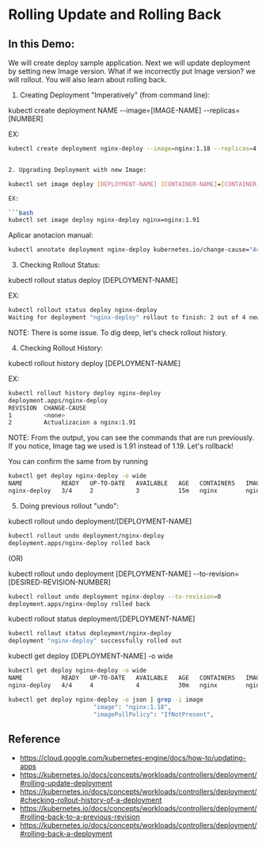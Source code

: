 # Rolling Update and Rolling Back

In this Demo:
-------------
We will create deploy sample application. Next we will update deployment by setting new Image version.
What if we incorrectly put Image version? we will rollout. You will also learn about rolling back.


1. Creating Deployment "Imperatively" (from command line):

kubectl create deployment NAME --image=[IMAGE-NAME] --replicas=[NUMBER]


EX: 

```bash
kubectl create deployment nginx-deploy --image=nginx:1.18 --replicas=4


2. Upgrading Deployment with new Image:

kubectl set image deploy [DEPLOYMENT-NAME] [CONTAINER-NAME]=[CONTAINER-IMAGE]:[TAG]

EX:

```bash
kubectl set image deploy nginx-deploy nginx=nginx:1.91
```


Aplicar anotacion manual:

```bash
kubectl annotate deployment nginx-deploy kubernetes.io/change-cause="Actualización a nginx:1.91"

```

3. Checking Rollout Status:

kubectl rollout status deploy [DEPLOYMENT-NAME]

EX: 

```bash
kubectl rollout status deploy nginx-deploy
Waiting for deployment "nginx-deploy" rollout to finish: 2 out of 4 new replicas have been updated...
```

NOTE: There is some issue. To dig deep, let's check rollout history.


4. Checking Rollout History:

kubectl rollout history deploy [DEPLOYMENT-NAME]


EX:

```bash
kubectl rollout history deploy nginx-deploy
deployment.apps/nginx-deploy 
REVISION  CHANGE-CAUSE
1         <none>
2         Actualizacion a nginx:1.91
```

NOTE: From the output, you can see the commands that are run previously. 
If you notice, Image tag we used is 1.91 instead of 1.19. Let's rollback!

You can confirm the same from by running

```bash
kubectl get deploy nginx-deploy -o wide
NAME           READY   UP-TO-DATE   AVAILABLE   AGE   CONTAINERS   IMAGES       SELECTOR
nginx-deploy   3/4     2            3           15m   nginx        nginx:1.91   app=nginx-deploy
```

5. Doing previous rollout "undo":


kubectl rollout undo deployment/[DEPLOYMENT-NAME]

```bash
kubectl rollout undo deployment/nginx-deploy
deployment.apps/nginx-deploy rolled back
```

(OR)

kubectl rollout undo deployment [DEPLOYMENT-NAME] --to-revision=[DESIRED-REVISION-NUMBER]

```bash
kubectl rollout undo deployment nginx-deploy --to-revision=0
deployment.apps/nginx-deploy rolled back
```

kubectl rollout status deployment/[DEPLOYMENT-NAME]

```bash
kubectl rollout status deployment/nginx-deploy
deployment "nginx-deploy" successfully rolled out
```

kubectl get deploy [DEPLOYMENT-NAME] -o wide


```bash
kubectl get deploy nginx-deploy -o wide
NAME           READY   UP-TO-DATE   AVAILABLE   AGE   CONTAINERS   IMAGES       SELECTOR
nginx-deploy   4/4     4            4           30m   nginx        nginx:1.18   app=nginx-deploy
```

```bash
kubectl get deploy nginx-deploy -o json | grep -i image
                        "image": "nginx:1.18",
                        "imagePullPolicy": "IfNotPresent",
```

## Reference

* https://cloud.google.com/kubernetes-engine/docs/how-to/updating-apps
* https://kubernetes.io/docs/concepts/workloads/controllers/deployment/#rolling-update-deployment
* https://kubernetes.io/docs/concepts/workloads/controllers/deployment/#checking-rollout-history-of-a-deployment
* https://kubernetes.io/docs/concepts/workloads/controllers/deployment/#rolling-back-to-a-previous-revision
* https://kubernetes.io/docs/concepts/workloads/controllers/deployment/#rolling-back-a-deployment
